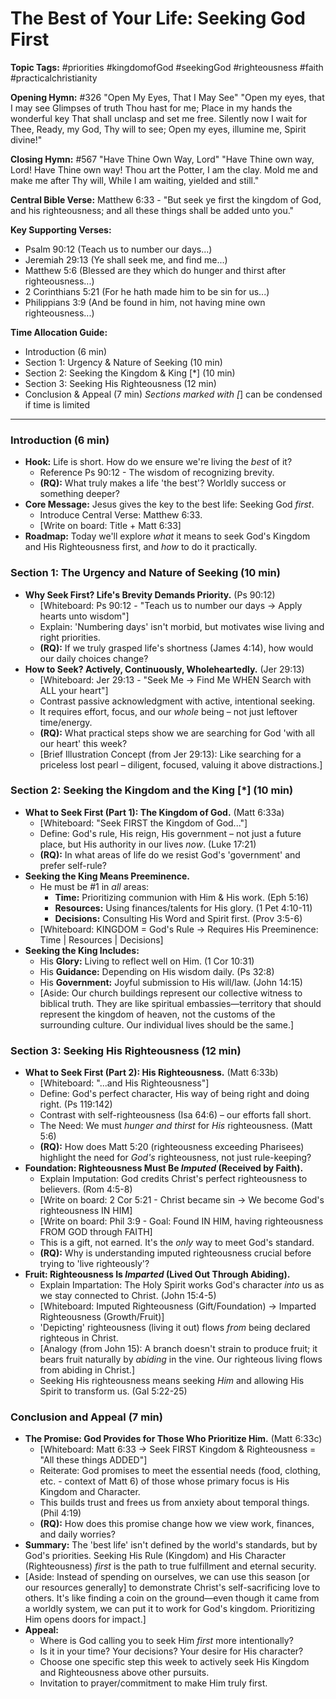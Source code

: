 # The Best of Your Life: Seeking God First

**Topic Tags:** #priorities #kingdomofGod #seekingGod #righteousness #faith #practicalchristianity

**Opening Hymn:** #326 "Open My Eyes, That I May See"
"Open my eyes, that I may see Glimpses of truth Thou hast for me; Place in my hands the wonderful key That shall unclasp and set me free. Silently now I wait for Thee, Ready, my God, Thy will to see; Open my eyes, illumine me, Spirit divine!"

**Closing Hymn:** #567 "Have Thine Own Way, Lord"
"Have Thine own way, Lord! Have Thine own way! Thou art the Potter, I am the clay. Mold me and make me after Thy will, While I am waiting, yielded and still."

**Central Bible Verse:** Matthew 6:33 - "But seek ye first the kingdom of God, and his righteousness; and all these things shall be added unto you."

**Key Supporting Verses:**
*   Psalm 90:12 (Teach us to number our days...)
*   Jeremiah 29:13 (Ye shall seek me, and find me...)
*   Matthew 5:6 (Blessed are they which do hunger and thirst after righteousness...)
*   2 Corinthians 5:21 (For he hath made him to be sin for us...)
*   Philippians 3:9 (And be found in him, not having mine own righteousness...)

**Time Allocation Guide:**
- Introduction (6 min)
- Section 1: Urgency & Nature of Seeking (10 min)
- Section 2: Seeking the Kingdom & King [*] (10 min)
- Section 3: Seeking His Righteousness (12 min)
- Conclusion & Appeal (7 min)
*Sections marked with [*] can be condensed if time is limited

---

### Introduction (6 min)

-   **Hook:** Life is short. How do we ensure we're living the *best* of it?
    -   Reference Ps 90:12 - The wisdom of recognizing brevity.
    -   **(RQ):** What truly makes a life 'the best'? Worldly success or something deeper?
-   **Core Message:** Jesus gives the key to the best life: Seeking God *first*.
    -   Introduce Central Verse: Matthew 6:33.
    -   [Write on board: Title + Matt 6:33]
-   **Roadmap:** Today we'll explore *what* it means to seek God's Kingdom and His Righteousness first, and *how* to do it practically.

### Section 1: The Urgency and Nature of Seeking (10 min)

-   **Why Seek First? Life's Brevity Demands Priority.** (Ps 90:12)
    -   [Whiteboard: Ps 90:12 - "Teach us to number our days -> Apply hearts unto wisdom"]
    -   Explain: 'Numbering days' isn't morbid, but motivates wise living and right priorities.
    -   **(RQ):** If we truly grasped life's shortness (James 4:14), how would our daily choices change?
-   **How to Seek? Actively, Continuously, Wholeheartedly.** (Jer 29:13)
    -   [Whiteboard: Jer 29:13 - "Seek Me -> Find Me WHEN Search with ALL your heart"]
    -   Contrast passive acknowledgment with active, intentional seeking.
    -   It requires effort, focus, and our *whole* being – not just leftover time/energy.
    -   **(RQ):** What practical steps show we are searching for God 'with all our heart' this week?
    -   [Brief Illustration Concept (from Jer 29:13): Like searching for a priceless lost pearl – diligent, focused, valuing it above distractions.]

### Section 2: Seeking the Kingdom and the King [*] (10 min)

-   **What to Seek First (Part 1): The Kingdom of God.** (Matt 6:33a)
    -   [Whiteboard: "Seek FIRST the Kingdom of God..."]
    -   Define: God's rule, His reign, His government – not just a future place, but His authority in our lives *now*. (Luke 17:21)
    -   **(RQ):** In what areas of life do we resist God's 'government' and prefer self-rule?
-   **Seeking the King Means Preeminence.**
    -   He must be #1 in *all* areas:
        -   **Time:** Prioritizing communion with Him & His work. (Eph 5:16)
        -   **Resources:** Using finances/talents for His glory. (1 Pet 4:10-11)
        -   **Decisions:** Consulting His Word and Spirit first. (Prov 3:5-6)
    -   [Whiteboard: KINGDOM = God's Rule -> Requires His Preeminence: Time | Resources | Decisions]
-   **Seeking the King Includes:**
    -   His **Glory:** Living to reflect well on Him. (1 Cor 10:31)
    -   His **Guidance:** Depending on His wisdom daily. (Ps 32:8)
    -   His **Government:** Joyful submission to His will/law. (John 14:15)
    -   [Aside: Our church buildings represent our collective witness to biblical truth. They are like spiritual embassies—territory that should represent the kingdom of heaven, not the customs of the surrounding culture. Our individual lives should be the same.]

### Section 3: Seeking His Righteousness (12 min)

-   **What to Seek First (Part 2): His Righteousness.** (Matt 6:33b)
    -   [Whiteboard: "...and His Righteousness"]
    -   Define: God's perfect character, His way of being right and doing right. (Ps 119:142)
    -   Contrast with self-righteousness (Isa 64:6) – our efforts fall short.
    -   The Need: We must *hunger and thirst* for *His* righteousness. (Matt 5:6)
    -   **(RQ):** How does Matt 5:20 (righteousness exceeding Pharisees) highlight the need for *God's* righteousness, not just rule-keeping?
-   **Foundation: Righteousness Must Be *Imputed* (Received by Faith).**
    -   Explain Imputation: God credits Christ's perfect righteousness to believers. (Rom 4:5-8)
    -   [Write on board: 2 Cor 5:21 - Christ became sin -> We become God's righteousness IN HIM]
    -   [Write on board: Phil 3:9 - Goal: Found IN HIM, having righteousness FROM GOD through FAITH]
    -   This is a gift, not earned. It's the *only* way to meet God's standard.
    -   **(RQ):** Why is understanding imputed righteousness crucial before trying to 'live righteously'?
-   **Fruit: Righteousness Is *Imparted* (Lived Out Through Abiding).**
    -   Explain Impartation: The Holy Spirit works God's character *into* us as we stay connected to Christ. (John 15:4-5)
    -   [Whiteboard: Imputed Righteousness (Gift/Foundation) -> Imparted Righteousness (Growth/Fruit)]
    -   'Depicting' righteousness (living it out) flows *from* being declared righteous in Christ.
    -   [Analogy (from John 15): A branch doesn't strain to produce fruit; it bears fruit naturally by *abiding* in the vine. Our righteous living flows from abiding in Christ.]
    -   Seeking His righteousness means seeking *Him* and allowing His Spirit to transform us. (Gal 5:22-25)

### Conclusion and Appeal (7 min)

-   **The Promise: God Provides for Those Who Prioritize Him.** (Matt 6:33c)
    -   [Whiteboard: Matt 6:33 -> Seek FIRST Kingdom & Righteousness = "All these things ADDED"]
    -   Reiterate: God promises to meet the essential needs (food, clothing, etc. - context of Matt 6) of those whose primary focus is His Kingdom and Character.
    -   This builds trust and frees us from anxiety about temporal things. (Phil 4:19)
    -   **(RQ):** How does this promise change how we view work, finances, and daily worries?
-   **Summary:** The 'best life' isn't defined by the world's standards, but by God's priorities. Seeking His Rule (Kingdom) and His Character (Righteousness) *first* is the path to true fulfillment and eternal security.
-   [Aside: Instead of spending on ourselves, we can use this season [or our resources generally] to demonstrate Christ's self-sacrificing love to others. It's like finding a coin on the ground—even though it came from a worldly system, we can put it to work for God's kingdom. Prioritizing Him opens doors for impact.]
-   **Appeal:**
    -   Where is God calling you to seek Him *first* more intentionally?
    -   Is it in your time? Your decisions? Your desire for His character?
    -   Choose one specific step this week to actively seek His Kingdom and Righteousness above other pursuits.
    -   Invitation to prayer/commitment to make Him truly first.